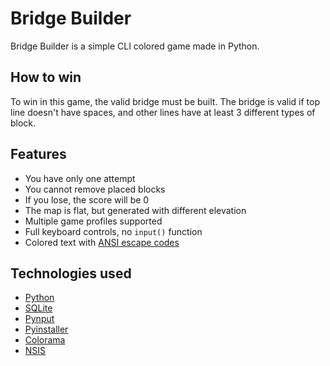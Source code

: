 # Bridge Builder
Bridge Builder is a simple CLI colored game made in Python. 

## How to win
To win in this game, the valid bridge must be built. The bridge is valid if top line doesn't have spaces, and other lines have at least 3 different types of block.

## Features
 - You have only one attempt
 - You cannot remove placed blocks
 - If you lose, the score will be 0
 - The map is flat, but generated with different elevation
 - Multiple game profiles supported
 - Full keyboard controls, no `input()` function
 - Colored text with [ANSI escape codes](https://en.wikipedia.org/wiki/ANSI_escape_code)

## Technologies used
 - [Python](https://www.python.org/)
 - [SQLite](https://www.sqlite.org/)
 - [Pynput](https://github.com/moses-palmer/pynput)
 - [Pyinstaller](https://pyinstaller.org/en/stable/)
 - [Colorama](https://github.com/tartley/colorama)
 - [NSIS](https://nsis.sourceforge.io/Main_Page)
